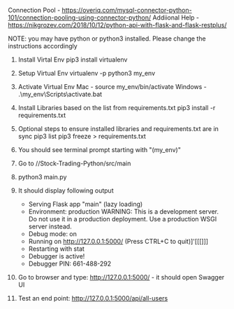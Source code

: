 Connection Pool - https://overiq.com/mysql-connector-python-101/connection-pooling-using-connector-python/
Addiional Help - https://nikgrozev.com/2018/10/12/python-api-with-flask-and-flask-restplus/

NOTE: you may have python or python3 installed. Please change the instructions accordingly

1.  Install Virtal Env
    pip3 install virtualenv

2.  Setup Virtual Env
    virtualenv -p python3 my_env

3.  Activate Virtual Env
    Mac     - source my_env/bin/activate
    Windows - .\my_env\Scripts\activate.bat

4.  Install Libraries based on the list from requirements.txt
    pip3 install -r requirements.txt

5.  Optional steps to ensure installed libraries and requirements.txt are in sync
    pip3 list
    pip3 freeze > requirements.txt

6. You should see terminal prompt starting with "(my_env)"
7. Go to //Stock-Trading-Python/src/main
8. python3 main.py
9. It should display following output

    * Serving Flask app "main" (lazy loading)
    * Environment: production
    WARNING: This is a development server. Do not use it in a production deployment.
    Use a production WSGI server instead.
    * Debug mode: on
    * Running on http://127.0.0.1:5000/ (Press CTRL+C to quit)]'[[[]]]
    * Restarting with stat
    * Debugger is active!
    * Debugger PIN: 661-488-292

10. Go to browser and type: http://127.0.0.1:5000/ - it should open Swagger UI
11. Test an end point: http://127.0.0.1:5000/api/all-users
